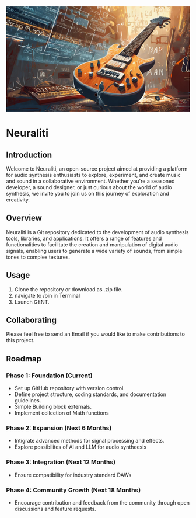 ![Banner image](./banner.jpg)
# Neuraliti
## Introduction
Welcome to Neuraliti, an open-source project aimed at providing a platform for audio synthesis enthusiasts to explore, experiment, and create music and sound in a collaborative environment. Whether you're a seasoned developer, a sound designer, or just curious about the world of audio synthesis, we invite you to join us on this journey of exploration and creativity.

## Overview
Neuraliti is a Git repository dedicated to the development of audio synthesis tools, libraries, and applications. It offers a range of features and functionalities to facilitate the creation and manipulation of digital audio signals, enabling users to generate a wide variety of sounds, from simple tones to complex textures.

## Usage
1. Clone the repository or download as .zip file.
2. navigate to /bin in Terminal
3. Launch GENT.

## Collaborating
Please feel free to send an Email if you would like to make contributions to this project.
## Roadmap
### Phase 1: Foundation (Current)</br>
* Set up GitHub repository with version control.
* Define project structure, coding standards, and documentation guidelines.
* Simple Building block externals.
* Implement collection of Math functions
### Phase 2: Expansion (Next 6 Months)
* Intigrate advanced methods for signal processing and effects.
* Explore possibilites of AI and LLM for audio syntheesis
### Phase 3: Integration (Next 12 Months)
* Ensure compatibility for industry standard DAWs
### Phase 4: Community Growth (Next 18 Months)
* Encourage contribution and feedback from the community through open discussions and feature requests.